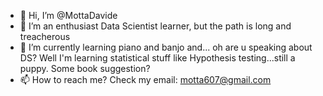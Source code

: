 - 👋 Hi, I’m @MottaDavide
- 👀 I’m an enthusiast Data Scientist learner, but the path is long and treacherous
- 🌱 I’m currently learning piano and banjo and... oh are u speaking about DS? Well I'm learning statistical stuff like Hypothesis testing...still a puppy. Some book suggestion?
- 📫 How to reach me? Check my email: motta607@gmail.com

<!---
MottaDavide/MottaDavide is a ✨ special ✨ repository because its `README.md` (this file) appears on your GitHub profile.
You can click the Preview link to take a look at your changes.
--->
